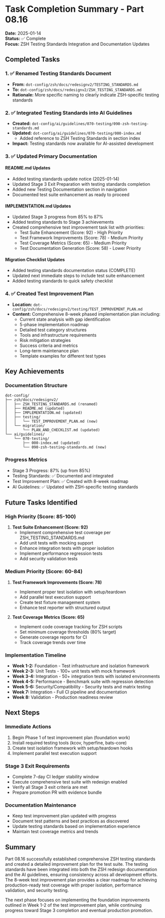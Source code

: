 # Task Completion Summary - Part 08.16

**Date:** 2025-01-14  
**Status:** ✅ Complete  
**Focus:** ZSH Testing Standards Integration and Documentation Updates

## Completed Tasks

### 1. ✅ Renamed Testing Standards Document
- **From:** `dot-config/zsh/docs/redesignv2/TESTING_STANDARDS.md`
- **To:** `dot-config/zsh/docs/redesignv2/ZSH_TESTING_STANDARDS.md`
- **Rationale:** More specific naming to clearly indicate ZSH-specific testing standards

### 2. ✅ Integrated Testing Standards into AI Guidelines
- **Created:** `dot-config/ai/guidelines/070-testing/090-zsh-testing-standards.md`
- **Updated:** `dot-config/ai/guidelines/070-testing/000-index.md`
  - Added reference to ZSH Testing Standards in section index
- **Impact:** Testing standards now available for AI-assisted development

### 3. ✅ Updated Primary Documentation

#### README.md Updates
- Added testing standards update notice (2025-01-14)
- Updated Stage 3 Exit Preparation with testing standards completion
- Added new Testing Documentation section in navigation
- Documented test suite enhancement as ready to proceed

#### IMPLEMENTATION.md Updates
- Updated Stage 3 progress from 85% to 87%
- Added testing standards to Stage 3 achievements
- Created comprehensive test improvement task list with priorities:
  - Test Suite Enhancement (Score: 92) - High Priority
  - Test Framework Improvements (Score: 78) - Medium Priority
  - Test Coverage Metrics (Score: 65) - Medium Priority
  - Test Documentation Generation (Score: 58) - Lower Priority

#### Migration Checklist Updates
- Added testing standards documentation status (COMPLETE)
- Updated next immediate steps to include test suite enhancement
- Added testing standards to quick safety checklist

### 4. ✅ Created Test Improvement Plan
- **Location:** `dot-config/zsh/docs/redesignv2/testing/TEST_IMPROVEMENT_PLAN.md`
- **Content:** Comprehensive 8-week phased implementation plan including:
  - Current state analysis with gap identification
  - 5-phase implementation roadmap
  - Detailed test category structures
  - Tools and infrastructure requirements
  - Risk mitigation strategies
  - Success criteria and metrics
  - Long-term maintenance plan
  - Template examples for different test types

## Key Achievements

### Documentation Structure
```
dot-config/
├── zsh/docs/redesignv2/
│   ├── ZSH_TESTING_STANDARDS.md (renamed)
│   ├── README.md (updated)
│   ├── IMPLEMENTATION.md (updated)
│   ├── testing/
│   │   └── TEST_IMPROVEMENT_PLAN.md (new)
│   └── migration/
│       └── PLAN_AND_CHECKLIST.md (updated)
└── ai/guidelines/
    └── 070-testing/
        ├── 000-index.md (updated)
        └── 090-zsh-testing-standards.md (new)
```

### Progress Metrics
- Stage 3 Progress: 87% (up from 85%)
- Testing Standards: ✅ Documented and integrated
- Test Improvement Plan: ✅ Created with 8-week roadmap
- AI Guidelines: ✅ Updated with ZSH-specific testing standards

## Future Tasks Identified

### High Priority (Score: 85-100)
1. **Test Suite Enhancement (Score: 92)**
   - Implement comprehensive test coverage per ZSH_TESTING_STANDARDS.md
   - Add unit tests with mocking support
   - Enhance integration tests with proper isolation
   - Implement performance regression tests
   - Add security validation tests

### Medium Priority (Score: 60-84)
1. **Test Framework Improvements (Score: 78)**
   - Implement proper test isolation with setup/teardown
   - Add parallel test execution support
   - Create test fixture management system
   - Enhance test reporter with structured output

2. **Test Coverage Metrics (Score: 65)**
   - Implement code coverage tracking for ZSH scripts
   - Set minimum coverage thresholds (80% target)
   - Generate coverage reports for CI
   - Track coverage trends over time

### Implementation Timeline
- **Week 1-2:** Foundation - Test infrastructure and isolation framework
- **Week 2-3:** Unit Tests - 100+ unit tests with mock framework
- **Week 3-4:** Integration - 50+ integration tests with isolated environments
- **Week 4-5:** Performance - Benchmark suite with regression detection
- **Week 5-6:** Security/Compatibility - Security tests and matrix testing
- **Week 7:** Integration - Full CI pipeline and documentation
- **Week 8:** Validation - Production readiness review

## Next Steps

### Immediate Actions
1. Begin Phase 1 of test improvement plan (foundation work)
2. Install required testing tools (kcov, hyperfine, bats-core)
3. Create test isolation framework with setup/teardown hooks
4. Implement parallel test execution support

### Stage 3 Exit Requirements
- Complete 7-day CI ledger stability window
- Execute comprehensive test suite with redesign enabled
- Verify all Stage 3 exit criteria are met
- Prepare promotion PR with evidence bundle

### Documentation Maintenance
- Keep test improvement plan updated with progress
- Document test patterns and best practices as discovered
- Update testing standards based on implementation experience
- Maintain test coverage metrics and trends

## Summary

Part 08.16 successfully established comprehensive ZSH testing standards and created a detailed improvement plan for the test suite. The testing standards have been integrated into both the ZSH redesign documentation and the AI guidelines, ensuring consistency across all development efforts. The 8-week test improvement plan provides a clear roadmap for achieving production-ready test coverage with proper isolation, performance validation, and security testing.

The next phase focuses on implementing the foundation improvements outlined in Week 1-2 of the test improvement plan, while continuing progress toward Stage 3 completion and eventual production promotion.